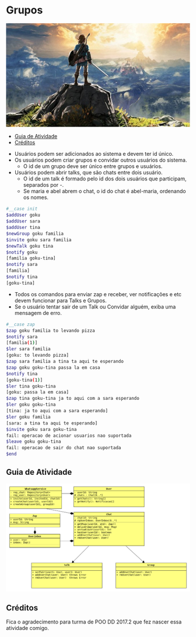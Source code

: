 # Grupos

![cover](cover.jpg)

<!-- toc -->
- [Guia de Atividade](#guia-de-atividade)
- [Créditos](#créditos)
<!-- toc -->

- Usuários podem ser adicionados ao sistema e devem ter id único.
- Os usuários podem criar grupos e convidar outros usuários do sistema.
    - O id de um grupo deve ser único entre grupos e usuários.
- Usuários podem abrir talks, que são chats entre dois usuário.
    - O id de um talk é formado pelo id dos dois usuários que participam, separados por -.
    - Se maria e abel abrem o chat, o id do chat é abel-maria, ordenando os nomes.

```sh
#__case init
$addUser goku
$addUser sara
$addUser tina
$newGroup goku familia
$invite goku sara familia
$newTalk goku tina
$notify goku
[familia goku-tina]
$notify sara
[familia]
$notify tina
[goku-tina]
```

- Todos os comandos para enviar zap e receber, ver notificações e etc devem funcionar para Talks e Grupos.
- Se o usuário tentar sair de um Talk ou Convidar alguém, exiba uma mensagem de erro.

```sh
#__case zap
$zap goku familia to levando pizza
$notify sara
[familia(1)]
$ler sara familia
[goku: to levando pizza]
$zap sara familia a tina ta aqui te esperando
$zap goku goku-tina passa la em casa
$notify tina
[goku-tina(1)]
$ler tina goku-tina
[goku: passa la em casa]
$zap tina goku-tina ja to aqui com a sara esperando
$ler goku goku-tina
[tina: ja to aqui com a sara esperando]
$ler goku familia
[sara: a tina ta aqui te esperando]
$invite goku sara goku-tina
fail: operacao de acionar usuarios nao suportada
$leave goku goku-tina
fail: operacao de sair do chat nao suportada
$end
```

## Guia de Atividade

![diagrama](diagrama.png)


## Créditos

Fica o agradecimento para turma de POO DD 2017.2 que fez nascer essa atividade comigo.

